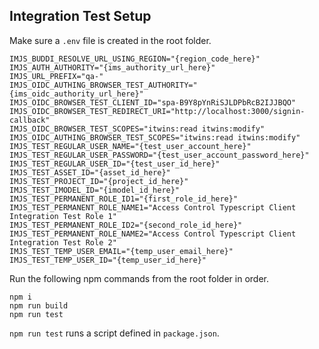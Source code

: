 ## Integration Test Setup

Make sure a `.env` file is created in the root folder.

```
IMJS_BUDDI_RESOLVE_URL_USING_REGION="{region_code_here}"
IMJS_AUTH_AUTHORITY="{ims_authority_url_here}"
IMJS_URL_PREFIX="qa-"
IMJS_OIDC_AUTHING_BROWSER_TEST_AUTHORITY="{ims_oidc_authority_url_here}"
IMJS_OIDC_BROWSER_TEST_CLIENT_ID="spa-B9Y8pYnRiSJLDPbRcB2IJJBQO"
IMJS_OIDC_BROWSER_TEST_REDIRECT_URI="http://localhost:3000/signin-callback"
IMJS_OIDC_BROWSER_TEST_SCOPES="itwins:read itwins:modify"
IMJS_OIDC_AUTHING_BROWSER_TEST_SCOPES="itwins:read itwins:modify"
IMJS_TEST_REGULAR_USER_NAME="{test_user_account_here}"
IMJS_TEST_REGULAR_USER_PASSWORD="{test_user_account_password_here}"
IMJS_TEST_REGULAR_USER_ID="{test_user_id_here}"
IMJS_TEST_ASSET_ID="{asset_id_here}"
IMJS_TEST_PROJECT_ID="{project_id_here}"
IMJS_TEST_IMODEL_ID="{imodel_id_here}"
IMJS_TEST_PERMANENT_ROLE_ID1="{first_role_id_here}"
IMJS_TEST_PERMANENT_ROLE_NAME1="Access Control Typescript Client Integration Test Role 1"
IMJS_TEST_PERMANENT_ROLE_ID2="{second_role_id_here}"
IMJS_TEST_PERMANENT_ROLE_NAME2="Access Control Typescript Client Integration Test Role 2"
IMJS_TEST_TEMP_USER_EMAIL="{temp_user_email_here}"
IMJS_TEST_TEMP_USER_ID="{temp_user_id_here}"
```

Run the following npm commands from the root folder in order.

```
npm i
npm run build
npm run test
```

`npm run test` runs a script defined in `package.json`.
